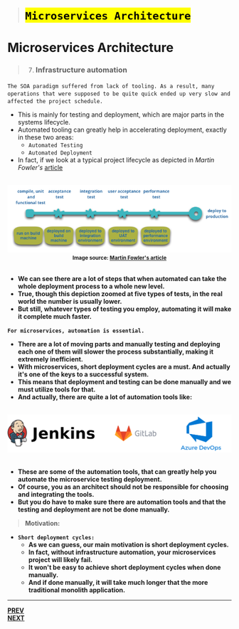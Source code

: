 > # <mark>`Microservices Architecture`</mark>

# Microservices Architecture

> 7.  ### Infrastructure automation

`The SOA paradigm suffered from lack of tooling. As a result, many operations that were supposed to be quite quick ended up very slow and affected the project schedule.`

-   This is mainly for testing and deployment, which are major parts in the systems lifecycle.
-   Automated tooling can greatly help in accelerating deployment, exactly in these two areas:
    -   `Automated Testing`
    -   `Automated Deployment`
-   In fact, if we look at a typical project lifecycle as depicted in _Martin Fowler's_ [article](https://martinfowler.com/articles/microservices.html)<br><br>

  <div style="text-align: center">
    <img src="img/basic-pipeline.png" alt="basic build pipeline"><br>
    <small>
      <b>Image source: <b>
      <a href="https://martinfowler.com/articles/microservices.html">Martin Fowler's article</a>
    </small>
  </div><br>

-   We can see there are a lot of steps that when automated can take the whole deployment process to a whole new level.
-   True, though this depiction zoomed at five types of tests, in the real world the number is usually lower.
-   But still, whatever types of testing you employ, automating it will make it complete much faster.

`For microservices, automation is essential.`

-   There are a lot of moving parts and manually testing and deploying each one of them will slower the process substantially, making it extremely inefficient.
-   With microservices, short deployment cycles are a must. And actually it's one of the keys to a successful system.
-   This means that deployment and testing can be done manually and we must utilize tools for that.
-   And actually, there are quite a lot of automation tools like:<br><br>

  <div style="text-align: center"><img src="img/automation-tools.svg" alt="automation tools"></div><br>

-   These are some of the automation tools, that can greatly help you automate the microservice testing deployment.
-   Of course, you as an architect should not be responsible for choosing and integrating the tools.
-   But you do have to make sure there are automation tools and that the testing and deployment are not be done manually.

> **Motivation:**

-   `Short deployment cycles:`
    -   As we can guess, our main motivation is short deployment cycles.
    -   In fact, without infrastructure automation, your microservices project will likely fail.
    -   It won't be easy to achieve short deployment cycles when done manually.
    -   And if done manually, it will take much longer that the more traditional monolith application.

---

[PREV](../03F/03F-decentralized-data-management.md) <span style="margin-left:85vw"></span> [NEXT](./03G-infrastructure-automation.md)
